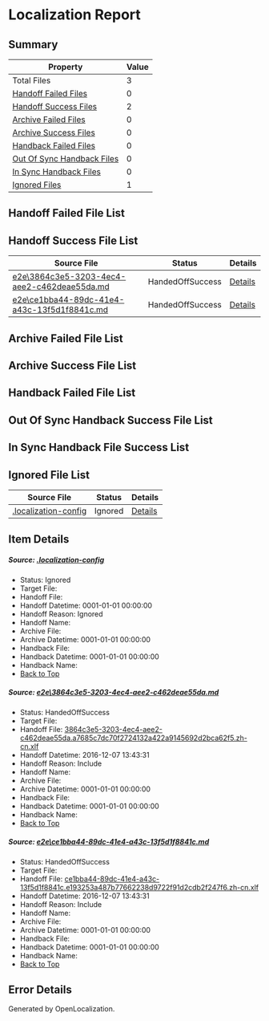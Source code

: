 # <a name='report-top'></a> Localization Report

## Summary
 Property | Value 
 -------- | ----- 
 Total Files | 3
[ Handoff Failed Files ](#handoff-failed-list)| 0
[ Handoff Success Files ](#handoff-success-list)| 2
[ Archive Failed Files ](#archive-failed-list)| 0
[ Archive Success Files ](#archive-success-list)| 0
[ Handback Failed Files ](#handback-failed-list)| 0
[ Out Of Sync Handback Files ](#outofsync-handback-success-list)| 0
[ In Sync Handback Files ](#insync-handback-success-list)| 0
[ Ignored Files ](#ignored-list)| 1

## <a name='handoff-failed-list'></a> Handoff Failed File List

## <a name='handoff-success-list'></a> Handoff Success File List
 Source File | Status | Details 
 ----------- | ------ | ------- 
 [e2e\3864c3e5-3203-4ec4-aee2-c462deae55da.md](https://github.com/OpenLocalizationTestOrg/ol-test0/blob/58b8589dc93fc88135e33772c659d2ec30f02392/e2e/3864c3e5-3203-4ec4-aee2-c462deae55da.md) | HandedOffSuccess | [Details](#2e5f2d38984641aa9b3c948dfebe3770363e07881)
 [e2e\ce1bba44-89dc-41e4-a43c-13f5d1f8841c.md](https://github.com/OpenLocalizationTestOrg/ol-test0/blob/58b8589dc93fc88135e33772c659d2ec30f02392/e2e/ce1bba44-89dc-41e4-a43c-13f5d1f8841c.md) | HandedOffSuccess | [Details](#a31a2458661c70cf7312a0ae6028ba18895342a22)

## <a name='archive-failed-list'></a> Archive Failed File List

## <a name='archive-success-list'></a> Archive Success File List

## <a name='handback-failed-list'></a> Handback Failed File List

## <a name='outofsync-handback-success-list'></a> Out Of Sync Handback Success File List

## <a name='insync-handback-success-list'></a> In Sync Handback File Success List

## <a name='ignored-list'></a> Ignored File List
 Source File | Status | Details 
 ----------- | ------ | ------- 
 [.localization-config](https://github.com/OpenLocalizationTestOrg/ol-test0/blob/58b8589dc93fc88135e33772c659d2ec30f02392/.localization-config) | Ignored | [Details](#c268a05ecaa7ec85942ed632c29928ee5bd6da8d0)

## Item Details
##### <a name='c268a05ecaa7ec85942ed632c29928ee5bd6da8d0'></a> Source: [.localization-config](https://github.com/OpenLocalizationTestOrg/ol-test0/blob/58b8589dc93fc88135e33772c659d2ec30f02392/.localization-config)
* Status: Ignored
* Target File: 
* Handoff File: 
* Handoff Datetime: 0001-01-01 00:00:00
* Handoff Reason: Ignored
* Handoff Name: 
* Archive File: 
* Archive Datetime: 0001-01-01 00:00:00
* Handback File: 
* Handback Datetime: 0001-01-01 00:00:00
* Handback Name: 
* [Back to Top](#report-top)

##### <a name='2e5f2d38984641aa9b3c948dfebe3770363e07881'></a> Source: [e2e\3864c3e5-3203-4ec4-aee2-c462deae55da.md](https://github.com/OpenLocalizationTestOrg/ol-test0/blob/58b8589dc93fc88135e33772c659d2ec30f02392/e2e/3864c3e5-3203-4ec4-aee2-c462deae55da.md)
* Status: HandedOffSuccess
* Target File: 
* Handoff File: [3864c3e5-3203-4ec4-aee2-c462deae55da.a7685c7dc70f2724132a422a9145692d2bca62f5.zh-cn.xlf](https://github.com/OpenLocalizationTestOrg/ol-test0-handoff/blob/e32af6f35120475e3a35fd6e87b74f939feb6b59/ol-handoff/OpenLocalizationTestOrg/ol-test0-zhcn/qimu/ht/3864c3e5-3203-4ec4-aee2-c462deae55da.a7685c7dc70f2724132a422a9145692d2bca62f5.zh-cn.xlf)
* Handoff Datetime: 2016-12-07 13:43:31
* Handoff Reason: Include
* Handoff Name: 
* Archive File: 
* Archive Datetime: 0001-01-01 00:00:00
* Handback File: 
* Handback Datetime: 0001-01-01 00:00:00
* Handback Name: 
* [Back to Top](#report-top)

##### <a name='a31a2458661c70cf7312a0ae6028ba18895342a22'></a> Source: [e2e\ce1bba44-89dc-41e4-a43c-13f5d1f8841c.md](https://github.com/OpenLocalizationTestOrg/ol-test0/blob/58b8589dc93fc88135e33772c659d2ec30f02392/e2e/ce1bba44-89dc-41e4-a43c-13f5d1f8841c.md)
* Status: HandedOffSuccess
* Target File: 
* Handoff File: [ce1bba44-89dc-41e4-a43c-13f5d1f8841c.e193253a487b77662238d9722f91d2cdb2f247f6.zh-cn.xlf](https://github.com/OpenLocalizationTestOrg/ol-test0-handoff/blob/e32af6f35120475e3a35fd6e87b74f939feb6b59/ol-handoff/OpenLocalizationTestOrg/ol-test0-zhcn/qimu/ht/ce1bba44-89dc-41e4-a43c-13f5d1f8841c.e193253a487b77662238d9722f91d2cdb2f247f6.zh-cn.xlf)
* Handoff Datetime: 2016-12-07 13:43:31
* Handoff Reason: Include
* Handoff Name: 
* Archive File: 
* Archive Datetime: 0001-01-01 00:00:00
* Handback File: 
* Handback Datetime: 0001-01-01 00:00:00
* Handback Name: 
* [Back to Top](#report-top)


## Error Details

Generated by OpenLocalization.
